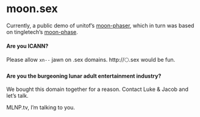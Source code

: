 # moon.sex

Currently, a public demo of unitof’s [moon-phaser](github.com/unitof/moon-phaser), which in turn was based on tingletech’s [moon-phase](https://github.com/tingletech/moon-phase).

#### Are you ICANN?
Please allow `xn--` jawn on .sex domains. http://🌕.sex would be fun.

#### Are you the burgeoning lunar adult entertainment industry?
We bought this domain together for a reason. Contact Luke & Jacob and let’s talk.

MLNP.tv, I’m talking to you.
